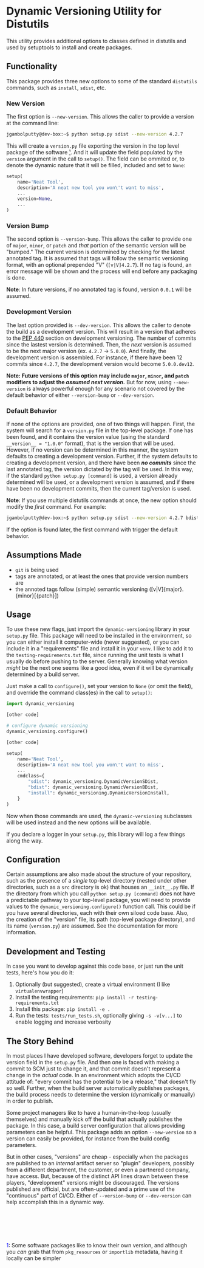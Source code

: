 # Dynamic Versioning Utility for Distutils

This utility provides additional options to classes defined in distutils and used by setuptools to install and create packages.

## Functionality

This package provides three new options to some of the standard `distutils` commands, such as `install`, `sdist`, etc.

### New Version

The first option is `--new-version`. This allows the caller to provide a version at the command line:

```bash
jgambolputty@dev-box:~$ python setup.py sdist --new-version 4.2.7
```

This will create a `version.py` file exporting the version in the top level package of the software [¹](#footnotes). And it will update the field populated by the `version` argument in the call to `setup()`. The field can be ommited or, to denote the dynamic nature that it will be filled, included and set to `None`:

```python
setup(
	name='Neat Tool',
	description='A neat new tool you won\'t want to miss',
	...
	version=None,
	...
)
```

### Version Bump

The second option is `--version-bump`. This allows the caller to provide one of `major`, `minor`, or `patch` and *that* portion of the semantic version will be "bumped." The current version is determined by checking for the latest annotated tag. It is assumed that tags will follow the semantic versioning format, with an optional prepended "V" (`[v|V]4.2.7`). If no tag is found, an error message will be shown and the process will end before any packaging is done.

__Note__: In future versions, if no annotated tag is found, version `0.0.1` will be assumed.

### Development Version

The last option provided is `--dev-version`. This allows the caller to denote the build as a development version. This will result in a version that adheres to the [PEP 440](https://www.python.org/dev/peps/pep-0440/#developmental-releases) section on development versioning. The number of commits since the lastest version is determined. Then, the *next* version is assumed to be the next major version (ex. `4.2.7` -> `5.0.0`). And finally, the development version is assembled. For instance, if there have been 12 commits since `4.2.7`, the development version would become `5.0.0.dev12`.

__Note: Future versions of this option may include `major`, `minor`, and `patch` modifiers to adjust the *assumed next version*.__ But for now, using `--new-version` is always powerful enough for any scenario not covered by the default behavior of either `--version-bump` or `--dev-version`.

### Default Behavior

If none of the options are provided, one of two things will happen. First, the system will search for a `version.py` file in the top-level package. If one has been found, and it contains the version value (using the standard `__version__ = "1.0.0"` format), that is the version that will be used. However, if no version can be determined in this manner, the system defaults to creating a development version. Further, if the system defaults to creating a development version, and there have been __*no commits*__ since the last annotated tag, the version dictated by the tag will be used. In this way, if the standard `python setup.py [command]` is used, a version already determined will be used, or a development version is assumed, and if there have been no development commits, then the current tag/version is used.

__Note__: If you use multiple distutils commands at once, the new option should modify the *first* command. For example:

```bash
jgambolputty@dev-box:~$ python setup.py sdist --new-version 4.2.7 bdist_wheel
```
If the option is found later, the first command with trigger the default behavior.

## Assumptions Made

 - `git` is being used
 - tags are annotated, or at least the ones that provide version numbers are
 - the annoted tags follow (simple) semantic versioning (\[v|V\]\{major\}.\{minor\}\[\{patch\}\])

## Usage

To use these new flags, just import the `dynamic-versioning` library in your `setup.py` file. This package will need to be installed in the environment, so you can either install it computer-wide (never suggested), or you can include it in a "requirements" file and install it in your `venv`. I like to add it to the `testing-requirements.txt` file, since running the unit tests is what I usually do before pushing to the server. Generally knowing what version *might* be the next one seems like a good idea, even if it will be dynamically determined by a build server.

Just make a call to `configure()`, set your version to `None` (or omit the field), and override the command class(es) in the call to `setup()`:

```python
import dynamic_versioning

[other code]

# configure dynamic versioning
dynamic_versioning.configure()

[other code]

setup(
	name='Neat Tool',
	description='A neat new tool you won\'t want to miss',
	...
	cmdclass={
		"sdist": dynamic_versioning.DynamicVersionSDist,
		"bdist": dynamic_versioning.DynamicVersionBDist,
		"install": dynamic_versioning.DynamicVersionInstall,
	}
)
```

Now when those commands are used, the `dynamic-versioning` subclasses will be used instead and the new options will be available.

If you declare a logger in your `setup.py`, this library will log a few things along the way.

## Configuration

Certain assumptions are also made about the structure of your repository, such as the presence of a *single* top-level directory (nested under other directories, such as a `src` directory is ok) that houses an `__init__.py` file. If the directory from which you call `python setup.py [command]` does not have a predictable pathway to your top-level package, you will need to provide values to the `dynamic_versioning.configure()` function call. This could be if you have several directories, each with their own siloed code base. Also, the creation of the "version" file, its path (top-level package directory), and its name (`version.py`) are assumed. See the documentation for more information.

## Development and Testing

In case you want to develop against this code base, or just run the unit tests, here's how you do it:

1. Optionally (but suggested), create a virtual environment (I like `virtualenvwrapper`)
2. Install the testing requirements: `pip install -r testing-requirements.txt`
3. Install this package: `pip install -e .`
4. Run the tests: `tests/run_tests.sh`, optionally giving `-s -v[v...]` to enable logging and increase verbosity

## The Story Behind

In most places I have developed software, developers forget to update the version field in the `setup.py` file. And then one is faced with making a commit to SCM just to change it, and that commit doesn't represent a change in the *actual* code. In an environment which adopts the CI/CD attitude of: "every commit has the potential to be a release," that doesn't fly so well. Further, when the build server automatically publishes packages, the build process needs to determine the version (dynamically or manually) in order to publish.

Some project managers like to have a human-in-the-loop (usually themselves) and manually kick off the build that actually publishes the package. In this case, a build server configuration that allows providing parameters can be helpful. This package adds an option `--new-version` so a version can easily be provided, for instance from the build config parameters.

But in other cases, "versions" are cheap - especially when the packages are published to an *internal* artifact server so "plugin" developers, possibly from a different department, the customer, or even a partnered company, have access. But, because of the distinct API lines drawn between these players, "development" versions might be discouraged. The versions published are official, but are often-updated and a prime use of the "continuous" part of CI/CD. Either of `--version-bump` or `--dev-version` can help accomplish this in a dynamic way.

<br></br>
---
<a name="footnotes"></a>
<span style="color:blue">1</span>: Some software packages like to know their own version, and although you *can* grab that from `pkg_resources` or `importlib` metadata, having it locally can be simpler
